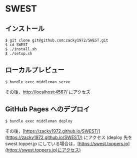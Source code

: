 # SWEST

## インストール

```
$ git clone git@github.com:zacky1972/SWEST.git
$ cd SWEST
$ ./install.sh
$ ./setup.sh
```


## ローカルプレビュー

```
$ bundle exec middleman serve
```

その後，[http://localhost:4567/](http://localhost:4567/) にアクセス

## GitHub Pages へのデプロイ

```
$ bundle exec middleman deploy
```

その後，[https://zacky1972.github.io/SWEST/](https://zacky1972.github.io/SWEST/) にアクセス
(deploy 先を swest.topper.jp にしている場合は，[https://swest.toppers.jp](https://swest.toppers.jp)にアクセス)
